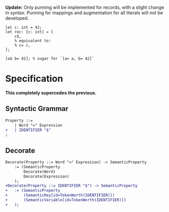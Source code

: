 **Update:** Only punning will be implemented for records, with a slight change in syntax. Punning for mappings and augmentation for all literals will not be developed.

```cp
let c: int = 42;
let rec: [c: int] = [
	c$,
	% equivalent to:
	% c= c,
];
```
```cp
[a$ b= 42]; % sugar for `[a= a, b= 42]`
```

# Specification
**This completely supercedes the previous.**

## Syntactic Grammar
```diff
Property ::=
	| Word "=" Expression
+	| IDENTIFIER "$"
;
```

## Decorate
```diff
Decorate(Property ::= Word "=" Expression) -> SemanticProperty
	:= (SemanticProperty
		Decorate(Word)
		Decorate(Expression)
	);
+Decorate(Property ::= IDENTIFIER "$") -> SemanticProperty
+	:= (SemanticProperty
+		(SemanticKey[id=TokenWorth(IDENTIFIER)])
+		(SemanticVariable[id=TokenWorth(IDENTIFIER)])
+	);
